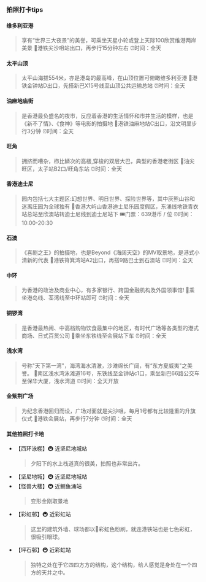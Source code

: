 ### 拍照打卡tips

#### 维多利亚港
> 享有“世界三大夜景”的美誉，可乘坐天星小轮或登上天际100欣赏维港两岸美景
📍港铁尖沙咀站出口，再步行15分钟左右
⏰时间：全天

#### 太平山顶
> 太平山海拔554米，亦是港岛的最高峰，在山顶位置可俯瞰维多利亚港
📍港铁金钟站D出口，先搭新巴X15号线至山顶公共运输总站
⏰时间：全天

#### 油麻地庙街
> 是香港最负盛名的夜市，反应着香港的生活情怀和市井生活的模样，也是《新不了情》、《食神》等电影的拍摄地
📍港铁油麻地站C出口，沿文明里步行3分钟
⏰时间：全天

#### 旺角
> 拥挤而嘈杂，栉比鳞次的高楼,穿梭的双层大巴，典型的香港老街区
📍油尖旺区，太子站B2口/旺角东站
⏰时间：全天

#### 香港迪士尼
> 园内包括七大主题区:幻想世界、明日世界、探险世界等，其中灰熊山谷和迷离庄园为全球独有
📍香港大屿山香港迪士尼乐园度假区，东涌线地铁青衣站总站至欣澳站转迪士尼线到迪士尼站下
🎟️门票：639港币 / 位
⏰时间：10:00-20:30

#### 石澳
> 《喜剧之王》的拍摄地，也是Beyond《海阔天空》的MV取景地，是港式小清新的代表
📍港铁筲箕湾站A2出口，再搭9路巴士到石澳站
⏰时间：全天

#### 中环
> 为香港的政治及商业中心，有多家银行、跨国金融机构及外国领事馆!
📍乘坐港岛线、荃湾线至中环站即可
⏰时间：全天

#### 铜锣湾
> 是香港最热闹、中高档购物饮食最集中的地区，有时代广场等各类型的港式商场、日式百货公司
📍乘坐东铁线至会展站下车
⏰时间：全天

#### 浅水湾
> 号称"天下第一湾"，海湾海水清澈，沙滩绵长广阔，有“东方夏威夷"之美誉。
📍南区浅水湾泳滩道16号，东铁线至金钟站c1口，乘坐新巴66路公交车至保华大厦，浅水湾道
⏰时间：全天开放

#### 金紫荆广场
> 为纪念香港回归而设，广场对面就是尖沙咀，每月1号都有比较隆重的升旗仪式
📍港铁会展站，再步行7分钟
⏰时间：全天


#### 其他拍照打卡地
* 【西环泳棚】🚇 近坚尼地城站
    > 夕阳下的水上栈道真的很美，拍照也非常出片。
* 【坚尼地城】🚇 近坚尼地城站
* 【怪兽大楼】🚇 近鲗鱼涌站
    > 变形金刚取景地
* 【彩虹邨】🚇 近彩虹站
    > 这里的建筑外墙、球场都以🌈彩虹色粉刷，就连港铁站也是七色彩虹，很吸引眼球。
* 【坪石邨】🚇 近彩虹站
    > 独特之处在于它四四方方的结构，这个结构，给人感觉是身处在一个四方的天井之中。

